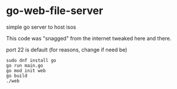 # go-web-file-server
simple go server to host isos

This code was "snagged" from the internet tweaked here and there.

port 22 is default (for reasons, change if need be)

```
sudo dnf install go
go run main.go
go mod init web
go build
./web
```
